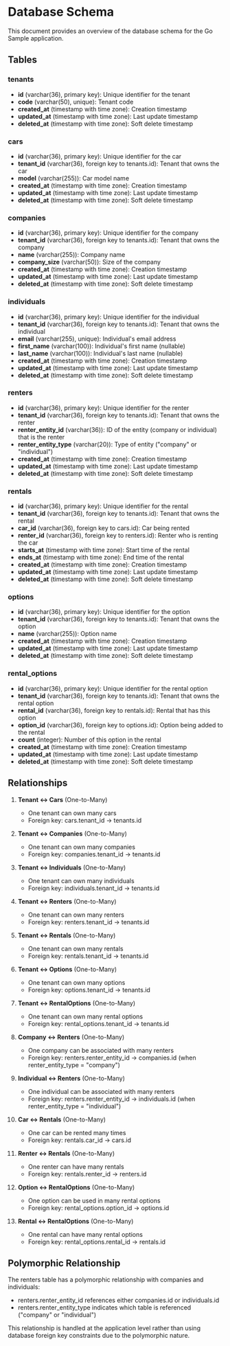 # Database Schema

This document provides an overview of the database schema for the Go Sample application.

## Tables

### tenants

- **id** (varchar(36), primary key): Unique identifier for the tenant
- **code** (varchar(50), unique): Tenant code
- **created_at** (timestamp with time zone): Creation timestamp
- **updated_at** (timestamp with time zone): Last update timestamp
- **deleted_at** (timestamp with time zone): Soft delete timestamp

### cars

- **id** (varchar(36), primary key): Unique identifier for the car
- **tenant_id** (varchar(36), foreign key to tenants.id): Tenant that owns the car
- **model** (varchar(255)): Car model name
- **created_at** (timestamp with time zone): Creation timestamp
- **updated_at** (timestamp with time zone): Last update timestamp
- **deleted_at** (timestamp with time zone): Soft delete timestamp

### companies

- **id** (varchar(36), primary key): Unique identifier for the company
- **tenant_id** (varchar(36), foreign key to tenants.id): Tenant that owns the company
- **name** (varchar(255)): Company name
- **company_size** (varchar(50)): Size of the company
- **created_at** (timestamp with time zone): Creation timestamp
- **updated_at** (timestamp with time zone): Last update timestamp
- **deleted_at** (timestamp with time zone): Soft delete timestamp

### individuals

- **id** (varchar(36), primary key): Unique identifier for the individual
- **tenant_id** (varchar(36), foreign key to tenants.id): Tenant that owns the individual
- **email** (varchar(255), unique): Individual's email address
- **first_name** (varchar(100)): Individual's first name (nullable)
- **last_name** (varchar(100)): Individual's last name (nullable)
- **created_at** (timestamp with time zone): Creation timestamp
- **updated_at** (timestamp with time zone): Last update timestamp
- **deleted_at** (timestamp with time zone): Soft delete timestamp

### renters

- **id** (varchar(36), primary key): Unique identifier for the renter
- **tenant_id** (varchar(36), foreign key to tenants.id): Tenant that owns the renter
- **renter_entity_id** (varchar(36)): ID of the entity (company or individual) that is the renter
- **renter_entity_type** (varchar(20)): Type of entity ("company" or "individual")
- **created_at** (timestamp with time zone): Creation timestamp
- **updated_at** (timestamp with time zone): Last update timestamp
- **deleted_at** (timestamp with time zone): Soft delete timestamp

### rentals

- **id** (varchar(36), primary key): Unique identifier for the rental
- **tenant_id** (varchar(36), foreign key to tenants.id): Tenant that owns the rental
- **car_id** (varchar(36), foreign key to cars.id): Car being rented
- **renter_id** (varchar(36), foreign key to renters.id): Renter who is renting the car
- **starts_at** (timestamp with time zone): Start time of the rental
- **ends_at** (timestamp with time zone): End time of the rental
- **created_at** (timestamp with time zone): Creation timestamp
- **updated_at** (timestamp with time zone): Last update timestamp
- **deleted_at** (timestamp with time zone): Soft delete timestamp

### options

- **id** (varchar(36), primary key): Unique identifier for the option
- **tenant_id** (varchar(36), foreign key to tenants.id): Tenant that owns the option
- **name** (varchar(255)): Option name
- **created_at** (timestamp with time zone): Creation timestamp
- **updated_at** (timestamp with time zone): Last update timestamp
- **deleted_at** (timestamp with time zone): Soft delete timestamp

### rental_options

- **id** (varchar(36), primary key): Unique identifier for the rental option
- **tenant_id** (varchar(36), foreign key to tenants.id): Tenant that owns the rental option
- **rental_id** (varchar(36), foreign key to rentals.id): Rental that has this option
- **option_id** (varchar(36), foreign key to options.id): Option being added to the rental
- **count** (integer): Number of this option in the rental
- **created_at** (timestamp with time zone): Creation timestamp
- **updated_at** (timestamp with time zone): Last update timestamp
- **deleted_at** (timestamp with time zone): Soft delete timestamp

## Relationships

1. **Tenant ↔ Cars** (One-to-Many)
   - One tenant can own many cars
   - Foreign key: cars.tenant_id → tenants.id

2. **Tenant ↔ Companies** (One-to-Many)
   - One tenant can own many companies
   - Foreign key: companies.tenant_id → tenants.id

3. **Tenant ↔ Individuals** (One-to-Many)
   - One tenant can own many individuals
   - Foreign key: individuals.tenant_id → tenants.id

4. **Tenant ↔ Renters** (One-to-Many)
   - One tenant can own many renters
   - Foreign key: renters.tenant_id → tenants.id

5. **Tenant ↔ Rentals** (One-to-Many)
   - One tenant can own many rentals
   - Foreign key: rentals.tenant_id → tenants.id

6. **Tenant ↔ Options** (One-to-Many)
   - One tenant can own many options
   - Foreign key: options.tenant_id → tenants.id

7. **Tenant ↔ RentalOptions** (One-to-Many)
   - One tenant can own many rental options
   - Foreign key: rental_options.tenant_id → tenants.id

8. **Company ↔ Renters** (One-to-Many)
   - One company can be associated with many renters
   - Foreign key: renters.renter_entity_id → companies.id (when renter_entity_type = "company")

9. **Individual ↔ Renters** (One-to-Many)
   - One individual can be associated with many renters
   - Foreign key: renters.renter_entity_id → individuals.id (when renter_entity_type = "individual")

10. **Car ↔ Rentals** (One-to-Many)
    - One car can be rented many times
    - Foreign key: rentals.car_id → cars.id

11. **Renter ↔ Rentals** (One-to-Many)
    - One renter can have many rentals
    - Foreign key: rentals.renter_id → renters.id

12. **Option ↔ RentalOptions** (One-to-Many)
    - One option can be used in many rental options
    - Foreign key: rental_options.option_id → options.id

13. **Rental ↔ RentalOptions** (One-to-Many)
    - One rental can have many rental options
    - Foreign key: rental_options.rental_id → rentals.id

## Polymorphic Relationship

The renters table has a polymorphic relationship with companies and individuals:

- renters.renter_entity_id references either companies.id or individuals.id
- renters.renter_entity_type indicates which table is referenced ("company" or "individual")

This relationship is handled at the application level rather than using database foreign key constraints due to the polymorphic nature.
